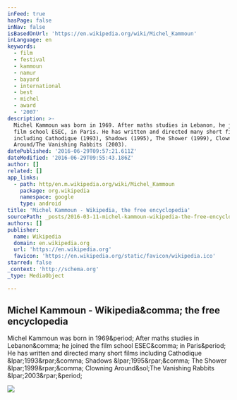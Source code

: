 ```yaml
---
inFeed: true
hasPage: false
inNav: false
isBasedOnUrl: 'https://en.wikipedia.org/wiki/Michel_Kammoun'
inLanguage: en
keywords:
  - film
  - festival
  - kammoun
  - namur
  - bayard
  - international
  - best
  - michel
  - award
  - '2007'
description: >-
  Michel Kammoun was born in 1969. After maths studies in Lebanon, he joined the
  film school ESEC, in Paris. He has written and directed many short films
  including Cathodique (1993), Shadows (1995), The Shower (1999), Clowning
  Around/The Vanishing Rabbits (2003).
datePublished: '2016-06-29T09:57:21.611Z'
dateModified: '2016-06-29T09:55:43.186Z'
author: []
related: []
app_links:
  - path: http/en.m.wikipedia.org/wiki/Michel_Kammoun
    package: org.wikipedia
    namespace: google
    type: android
title: 'Michel Kammoun - Wikipedia, the free encyclopedia'
sourcePath: _posts/2016-03-11-michel-kammoun-wikipedia-the-free-encyclopedia.md
authors: []
publisher:
  name: Wikipedia
  domain: en.wikipedia.org
  url: 'https://en.wikipedia.org'
  favicon: 'https://en.wikipedia.org/static/favicon/wikipedia.ico'
starred: false
_context: 'http://schema.org'
_type: MediaObject

---
```

<article style=""><h1>Michel Kammoun - Wikipedia&amp;comma; the free encyclopedia</h1><p>Michel Kammoun was born in 1969&amp;period; After maths studies in Lebanon&amp;comma; he joined the film school ESEC&amp;comma; in Paris&amp;period; He has written and directed many short films including Cathodique &amp;lpar;1993&amp;rpar;&amp;comma; Shadows &amp;lpar;1995&amp;rpar;&amp;comma; The Shower &amp;lpar;1999&amp;rpar;&amp;comma; Clowning Around&amp;sol;The Vanishing Rabbits &amp;lpar;2003&amp;rpar;&amp;period;</p><img src="https://upload.wikimedia.org/wikipedia/commons/thumb/2/21/Michel_Kammoun%2C_Cines_del_Sur_2007-1.jpg/150px-Michel_Kammoun%2C_Cines_del_Sur_2007-1.jpg" /></article>